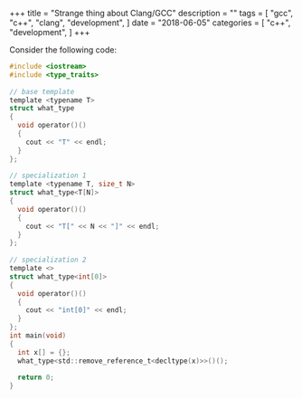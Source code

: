 +++
title = "Strange thing about Clang/GCC"
description = ""
tags = [
    "gcc",
    "c++",
    "clang",
    "development",
]
date = "2018-06-05"
categories = [
    "c++",
    "development",
]
+++

Consider the following code:

```c
#include <iostream>
#include <type_traits>
 
// base template
template <typename T>
struct what_type
{
  void operator()()
  {
    cout << "T" << endl;
  }
};
 
// specialization 1
template <typename T, size_t N>
struct what_type<T[N]>
{
  void operator()()
  {
    cout << "T[" << N << "]" << endl;
  }
};
 
// specialization 2
template <>
struct what_type<int[0]>
{
  void operator()()
  {
    cout << "int[0]" << endl;
  }
};
int main(void)
{
  int x[] = {};
  what_type<std::remove_reference_t<decltype(x)>>()();
 
  return 0;
}
```
